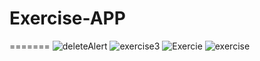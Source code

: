 # Exercise-APP
=======
![deleteAlert](https://github.com/Syed-Arqum-Sultan/Exercise-APP/assets/110258159/dbcee51a-73e2-407a-ae6f-d071ba703da1)
![exercise3](https://github.com/Syed-Arqum-Sultan/Exercise-APP/assets/110258159/e244b427-e65d-495d-a682-478162f97e79)
![Exercie](https://github.com/Syed-Arqum-Sultan/Exercise-APP/assets/110258159/332cf69e-cdd1-46ff-87b1-eb115a587a64)
![exercise](https://github.com/Syed-Arqum-Sultan/Exercise-APP/assets/110258159/ca486f5e-6451-4964-bf61-087865041899)